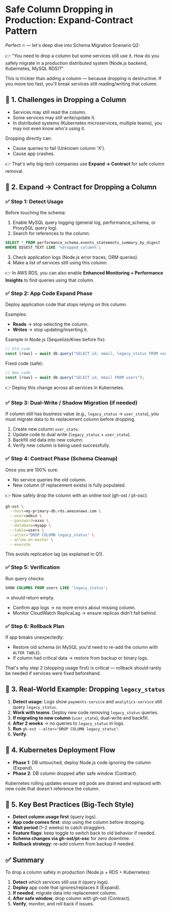 # Safe Column Dropping in Production: Expand-Contract Pattern

Perfect 🔥 — let's deep dive into Schema Migration Scenario Q2:

👉 "You need to drop a column but some services still use it. How do you safely migrate in a production distributed system (Node.js backend, Kubernetes, MySQL RDS)?"

This is trickier than adding a column — because dropping is destructive. If you move too fast, you'll break services still reading/writing that column.

## 🔹 1. Challenges in Dropping a Column

- Services may still read the column.
- Some services may still write/update it.
- In distributed systems (Kubernetes microservices, multiple teams), you may not even know who's using it.

Dropping directly can:
- Cause queries to fail (Unknown column 'X').
- Cause app crashes.

👉 That's why big-tech companies use **Expand → Contract** for safe column removal.

## 🔹 2. Expand → Contract for Dropping a Column

### ✅ Step 1: Detect Usage

Before touching the schema:

1. Enable MySQL query logging (general log, performance_schema, or ProxySQL query log).
2. Search for references to the column:

```sql
SELECT * FROM performance_schema.events_statements_summary_by_digest 
WHERE DIGEST_TEXT LIKE '%dropped_column%';
```

3. Check application logs (Node.js error traces, ORM queries).
4. Make a list of services still using this column.

👉 In AWS RDS, you can also enable **Enhanced Monitoring + Performance Insights** to find queries using that column.

### ✅ Step 2: App Code Expand Phase

Deploy application code that stops relying on this column.

Examples:
- **Reads** → stop selecting the column.
- **Writes** → stop updating/inserting it.

Example in Node.js (Sequelize/Knex before fix):

```javascript
// Old code
const [rows] = await db.query("SELECT id, email, legacy_status FROM users");
```

Fixed code (safe):

```javascript
// New code
const [rows] = await db.query("SELECT id, email FROM users");
```

👉 Deploy this change across all services in Kubernetes.

### ✅ Step 3: Dual-Write / Shadow Migration (if needed)

If column still has business value (e.g., `legacy_status` → `user_state`), you must migrate data to its replacement column before dropping.

1. Create new column `user_state`.
2. Update code to dual write (`legacy_status` + `user_state`).
3. Backfill old data into new column.
4. Verify new column is being used successfully.

### ✅ Step 4: Contract Phase (Schema Cleanup)

Once you are 100% sure:
- No service queries the old column.
- New column (if replacement exists) is fully populated.

👉 Now safely drop the column with an online tool (gh-ost / pt-osc):

```bash
gh-ost \
  --host=my-primary-db.rds.amazonaws.com \
  --user=admin \
  --password=xxxx \
  --database=myapp \
  --table=users \
  --alter="DROP COLUMN legacy_status" \
  --allow-on-master \
  --execute
```

This avoids replication lag (as explained in Q1).

### ✅ Step 5: Verification

Run query checks:

```sql
SHOW COLUMNS FROM users LIKE 'legacy_status';
```

→ should return empty.

- Confirm app logs → no more errors about missing column.
- Monitor CloudWatch ReplicaLag → ensure replicas didn't fall behind.

### ✅ Step 6: Rollback Plan

If app breaks unexpectedly:
- Restore old schema (in MySQL you'd need to re-add the column with `ALTER TABLE`).
- If column had critical data → restore from backup or binary logs.

That's why step 2 (stopping usage first) is critical — rollback should rarely be needed if services were fixed beforehand.

## 🔹 3. Real-World Example: Dropping `legacy_status`

1. **Detect usage**: Logs show `payments-service` and `analytics-service` still query `legacy_status`.
2. **Work with teams**: Deploy new code removing `legacy_status` queries.
3. **If migrating to new column** (`user_state`), dual-write and backfill.
4. **After 2 weeks** → no queries to `legacy_status` in logs.
5. **Run** `gh-ost --alter="DROP COLUMN legacy_status"`.
6. **Verify**.

## 🔹 4. Kubernetes Deployment Flow

- **Phase 1**: DB untouched, deploy Node.js code ignoring the column (Expand).
- **Phase 2**: DB column dropped after safe window (Contract).

Kubernetes rolling updates ensure old pods are drained and replaced with new code that doesn't reference the column.

## 🔹 5. Key Best Practices (Big-Tech Style)

- **Detect column usage first** (query logs).
- **App code comes first**: stop using the column before dropping.
- **Wait period** (1–2 weeks) to catch stragglers.
- **Feature flags**: keep toggle to switch back to old behavior if needed.
- **Schema changes via gh-ost/pt-osc** for zero downtime.
- **Rollback strategy**: re-add column from backup if needed.

## ✅ Summary

To drop a column safely in production (Node.js + RDS + Kubernetes):

1. **Detect** which services still use it (query logs).
2. **Deploy** app code that ignores/replaces it (Expand).
3. **If needed**, migrate data into replacement column.
4. **After safe window**, drop column with gh-ost (Contract).
5. **Verify**, monitor, and roll back if issues.